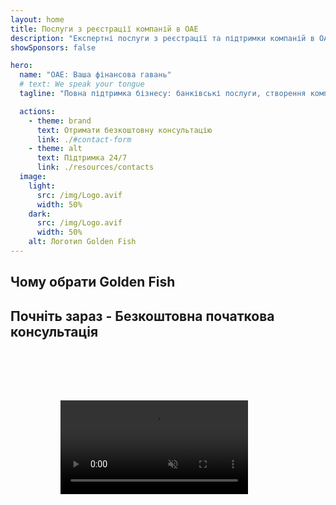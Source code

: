 ```yaml
---
layout: home
title: Послуги з реєстрації компаній в ОАЕ
description: "Експертні послуги з реєстрації та підтримки компаній в ОАЕ. Створення компаній, банківські послуги, податкове, юридичне та візове супроводження. Втілюємо ваші бізнес-мрії в реальність."
showSponsors: false

hero:
  name: "ОАЕ: Ваша фінансова гавань"
  # text: We speak your tongue
  tagline: "Повна підтримка бізнесу: банківські послуги, створення компаній, візи. Нуль передоплати – оплата тільки після схвалення."

  actions:
    - theme: brand
      text: Отримати безкоштовну консультацію
      link: ./#contact-form
    - theme: alt
      text: Підтримка 24/7
      link: ./resources/contacts
  image:
    light:
      src: /img/Logo.avif
      width: 50%
    dark:
      src: /img/Logo.avif
      width: 50%
    alt: Логотип Golden Fish
---
```


<FeatureCards :features="[
  {
    title: 'Відкриття банківського рахунку',
    details: 'Легко відкривайте бізнес або особисті банківські рахунки в надійних банках ОАЕ.',
    items: [
      'Гарантоване схвалення корпоративних банківських рахунків',
      '90% успішних справ',
      '**Нуль передоплати** - оплата тільки після схвалення',
    ],
    linkText: 'Читати далі',
    link: './uae-business/offer/banking/',
    icon: {
      light: '/img/iStock-2153786564.avif',
      dark: '/img/iStock-2166793628.avif',
      alt: 'Банківські послуги'
    }
  },
  {
    title: 'Golden Visa та резидентство',
    details: 'Отримайте **Golden Visa** ОАЕ для довгострокового проживання через простий процес подання.',
    items: [
      '**Не потрібно в\'їжджати в ОАЕ кожні 6 місяців**',
      '98% успішних справ',
      '**Нуль передоплати** - оплата тільки після схвалення',
    ],
    linkText: 'Читати далі',
    link: './uae-business/offer/golden-visa/',
    icon: {
      light: '/img/iStock-1312241253.avif',
      dark: '/img/ILONMASKID.webp',
      alt: 'Візові послуги'
    }
  },
  {
    title: 'Посібник зі створення компанії',
    details: 'Повний посібник зі створення компаній у Free Zone, offshore, mainland, філій.',
    items: [
      '**100% іноземна власність** доступна у Free Zones та Mainland',
      'Низькі податкові ставки - лише 9% корпоративного податку',
      'Відсутність валютного контролю - легка репатріація капіталу'
    ],
    linkText: 'Читати далі',
    link: './uae-business/company-registration/overview',
    icon: {
      light: '/img/iStock-2051326997.avif',
      dark: '/img/iStock-1448478309.jpg',
      alt: 'Посібник зі створення компанії'
    }
  },
]" />

<FeatureCards :features="[
  {
    title: 'Послуги з комплаєнсу',
    details: 'Наші експерти проведуть вас через складні регуляторні вимоги ОАЕ, включаючи звіти ESR та подання UBO.',
    items: [],
    linkText: 'Читати далі',
    link: './uae-business/company-registration/ubo',
    icon: {
      light: '/img/iStock-1299393716.avif',
      dark: '/img/iStock-2149731304.avif',
      alt: 'Послуги з комплаєнсу'
    }
  },
  {
    title: 'Корпоративний податок і ПДВ',
    details: 'Експертні поради забезпечують відповідність зобов\'язанням з корпоративного податку та ПДВ перед Федеральною податковою службою (FTA).',
    items: [],
    linkText: 'Читати далі',
    link: './uae-business/company-registration/accounting-legal',
    icon: {
      light: '/img/iStock-1018285934.avif',
      dark: '/img/iStock-584576538.avif',
      alt: 'Податкові послуги'
    }
  },
  {
    title: 'Юридичні послуги',
    details: 'Юридична команда консультує щодо законодавства ОАЕ у сфері злиття та поглинання, корпоративної реструктуризації, фінансування та вирішення спорів.',
    items: [],
    linkText: 'Читати далі',
    link: './uae-business/company-registration/Protect-Your-Business',
    icon: {
      light: '/img/iStock-650045508.avif',
      dark: '/img/iStock-1498627598.avif',
      alt: 'Юридичні послуги'
    }
  },
  {
    title: 'Бухгалтерія та зарплата',
    details: 'Наші бухгалтери керують фінансами, надаючи послуги бухгалтерського обліку, звірки, нарахування зарплати та підтримки аудиту, економлячи витрати на найм.',
    items: [],
    linkText: 'Читати далі',
    link: './resources/contacts',
    icon: {
      light: '/img/iStock-1022793868.avif',
      dark: '/img/iStock-1320130292.jpg',
      alt: 'Бухгалтерські послуги'
    }
  },
]" />

## Чому обрати Golden Fish

<BenefitsList :features="[
{
 icon: '💰',
 title: 'Оплата за результат',
 text: '**Жодних авансових платежів - оплата тільки після схвалення.** Повна прозорість без прихованих витрат.'
},
{
 icon: '🔄',
 title: 'Множинні рішення',
 text: 'Доступ як до місцевих, так і до міжнародних банків. Альтернативні варіанти у разі відмови за основною заявкою.'
},
{
 icon: '🏦',
 title: 'Банківські зв\'язки',
 text: 'Міцні партнерські відносини з провідними банками ОАЕ та міжнародними банками. Подання заявок у декілька банків для максимізації шансів на схвалення.'
},
{
 icon: '📊',
 title: 'Повний супровід',
 text: 'Повне ведення справ від документації до активації рахунку, з щотижневими оновленнями про прогрес та прямою комунікацією з банком.'
},
{
 icon: '📝',
 title: 'Професійна документація',
 text: 'Наша команда готує комплексні бізнес-плани та займається всією документацією щодо відповідності вимогам.'
},
{
 icon: '🤝',
 title: 'Постійна підтримка',
 text: 'Безперервна допомога з банківськими операціями та дотриманням вимог після відкриття рахунку.'
}
]" />

## Почніть зараз - Безкоштовна початкова консультація

<div id="contact-form"></div>

<!-- <ContactForm
 mediaUrl="/img/iStock-2185906461.mp4"
 redirectUrl="../../company-registration/banking"
 selectLabel="Як ми можемо допомогти? *"
 selectPlaceholder="Оберіть тип послуги"
 messagePlaceholder="Короткий опис ваших потреб"
 :selectOptions="[
   '🏦 Відкриття корпоративного банківського рахунку',
   '👨‍💼 Реєстрація компанії (Free Zone/Mainland/Branch)',
   '🌐 Робоча/фріланс/студентська віза',
   '💎 Golden Visa (10 років)',
   '📋 Бізнес-ліцензії та дозволи',
   '💰 Корпоративні податки та послуги з ПДВ',
   '📊 Бухгалтерський облік та зарплата',
   '⚖️ Юридичні послуги',
   '📝 PRO послуги та відповідність вимогам',
   'ℹ️ Інші послуги'
 ]"
/> -->

<video  autoplay muted playsinline style="padding: 80px" >
  <source src="/img/iStock-2185906461.mp4" type="video/mp4">
</video>

<ContactFormModal formName="Зв'яжіться з нами" buttonText="Надішліть нам повідомлення" 
:services="['📝 Реєстрація компанії', '🏧 Відкриття банківських рахунків', '🪪 EID та Golden Visa', 'Інші послуги']"/>

<!-- <br>

# Історії успіху

<br>

<ImageGrid :images="[
  { src: '/img/iStock-1945498989.avif', href: './immigration.md', alt: 'Імміграція в ОАЕ' },
  { src: '/img/iStock-1965736217.avif', href: './immigration.md', alt: 'Імміграція в ОАЕ' },
]"/> -->

